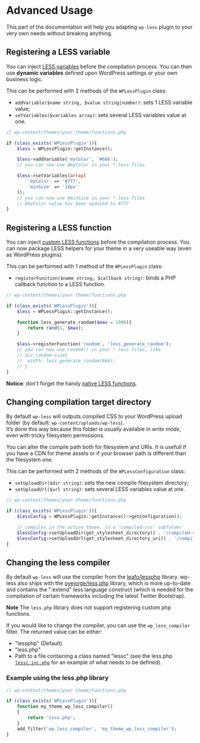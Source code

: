 # Advanced Usage

This part of the documentation will help you adapting `wp-less` plugin to your very own needs without breaking anything.

## Registering a LESS variable

You can inject [LESS variables](http://leafo.net/lessphp/docs/#variables) before the compilation process. You can then use **dynamic variables** defined upon WordPress settings or your own business logic.

This can be performed with 2 methods of the `WPLessPlugin` class:
* `addVariable($name string, $value string|number)`: sets 1 LESS variable value;
* `setVariables($variables array)`: sets several LESS variables value at one.

```php
// wp-content/themes/your-theme/functions.php

if (class_exists('WPLessPlugin')){
	$less = WPLessPlugin::getInstance();

	$less->addVariable('myColor', '#666');
	// you can now use @myColor in your *.less files

	$less->setVariables(array(
		'myColor' => '#777',
		'minSize' => '18px'
	));
	// you can now use @minSize in your *.less files
	// @myColor value has been updated to #777
}
```

## Registering a LESS function

You can inject [custom LESS functions](http://leafo.net/lessphp/docs/#custom_functions) before the compilation process. You can now package LESS helpers for your theme in a very useable way (even as WordPress plugins).

This can be performed with 1 method of the `WPLessPlugin` class:
* `registerFunction($name string, $callback string)`: binds a PHP callback function to a LESS function.

```php
// wp-content/themes/your-theme/functions.php

if (class_exists('WPLessPlugin')){
	$less = WPLessPlugin::getInstance();

	function less_generate_random($max = 1000){
		return rand(1, $max);
	}

	$less->registerFunction('random', 'less_generate_random');
	// you can now use random() in your *.less files, like
	// div.random-size{
	// 	width: less_generate_random(666);
	// }
}
```

**Notice**: don't forget the handy [native LESS functions](http://leafo.net/lessphp/docs/#built_in_functions).

## Changing compilation target directory

By default `wp-less` will outputs compiled CSS to your WordPress upload folder (by default: `wp-content/uploads/wp-less`).  
It’s done this way because this folder is usually available in *write mode*, even with tricky filesystem permissions.

You can alter the compile path both for filesystem and URIs. It is usefull if you have a CDN for theme assets or if your browser path is different than the filesystem one.

This can be performed with 2 methods of the `WPLessConfiguration` class:
* `setUploadDir($dir string)`: sets the new compile filesystem directory;
* `setUploadUrl($url string)`: sets several LESS variables value at one.

```php
// wp-content/themes/your-theme/functions.php

if (class_exists('WPLessPlugin')){
	$lessConfig = WPLessPlugin::getInstance()->getConfiguration();

	// compiles in the active theme, in a ‘compiled-css’ subfolder
	$lessConfig->setUploadDir(get_stylesheet_directory() . '/compiled-css');
	$lessConfig->setUploadUrl(get_stylesheet_directory_uri() . '/compiled-css');
}
```
## Changing the less compiler

By default `wp-less` will use the compiler from the [leafo/lessphp](https://github.com/leafo/lessphp) library. wp-less also ships with the [oyejorge/less.php](https://github.com/oyejorge/less.php) library, which is more up-to-date and contains the ":extend" less language construct (which is needed for the compilation of certain frameworks including the latest Twitter Bootstrap).

__Note__ The `less.php` library does not support registering custom php functions.

If you would like to change the compiler, you can use the `wp_less_compiler` filter. The returned value can be either:
* "lessphp" (Default)
* "less.php"
* Path to a file containing a class named "lessc" (see the less.php [`lessc.inc.php`](https://github.com/oyejorge/less.php/blob/master/lessc.inc.php) for an example of what needs to be defined).

### Example using the less.php library
```php
// wp-content/themes/your-theme/functions.php

if (class_exists('WPLessPlugin')){
	function my_theme_wp_less_compiler()
	{
		return 'less.php';
	}
	add_filter('wp_less_compiler', 'my_theme_wp_less_compiler');
}
```
